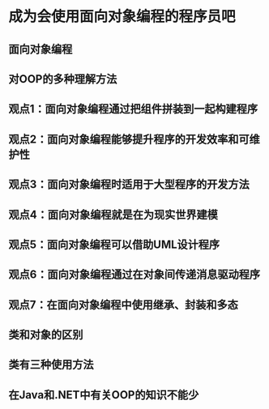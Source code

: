 # 成为会使用面向对象编程的程序员吧
## 面向对象编程
## 对OOP的多种理解方法
## 观点1：面向对象编程通过把组件拼装到一起构建程序
## 观点2：面向对象编程能够提升程序的开发效率和可维护性
## 观点3：面向对象编程时适用于大型程序的开发方法
## 观点4：面向对象编程就是在为现实世界建模
## 观点5：面向对象编程可以借助UML设计程序
## 观点6：面向对象编程通过在对象间传递消息驱动程序
## 观点7：在面向对象编程中使用继承、封装和多态
## 类和对象的区别
## 类有三种使用方法
## 在Java和.NET中有关OOP的知识不能少
